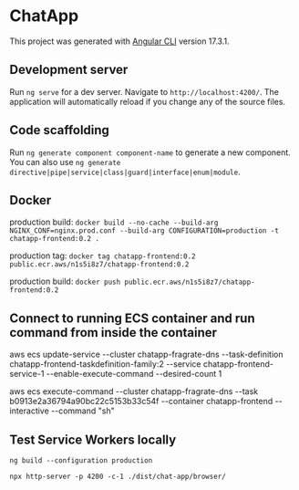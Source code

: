 # ChatApp

This project was generated with [Angular CLI](https://github.com/angular/angular-cli) version 17.3.1.

## Development server

Run `ng serve` for a dev server. Navigate to `http://localhost:4200/`. The application will automatically reload if you change any of the source files.

## Code scaffolding

Run `ng generate component component-name` to generate a new component. You can also use `ng generate directive|pipe|service|class|guard|interface|enum|module`.

## Docker

production build: ```docker build --no-cache --build-arg NGINX_CONF=nginx.prod.conf --build-arg CONFIGURATION=production -t chatapp-frontend:0.2 .```

production tag: ```docker tag chatapp-frontend:0.2 public.ecr.aws/n1s5i8z7/chatapp-frontend:0.2```

production build: ```docker push public.ecr.aws/n1s5i8z7/chatapp-frontend:0.2```

## Connect to running ECS container and run command from inside the container

aws ecs update-service  --cluster chatapp-fragrate-dns --task-definition chatapp-frontend-taskdefinition-family:2 --service  chatapp-frontend-service-1 --enable-execute-command --desired-count 1

aws ecs execute-command --cluster chatapp-fragrate-dns --task b0913e2a36794a90bc22c5153b33c54f --container chatapp-frontend --interactive --command "sh"

## Test Service Workers locally

```shell
ng build --configuration production
```
```shell
npx http-server -p 4200 -c-1 ./dist/chat-app/browser/ 
```


